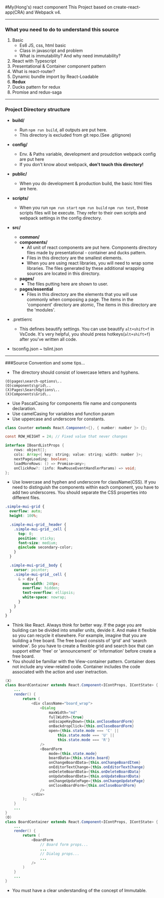 #My(Hong's) react component
This Project based on create-react-app(CRA) and Webpack v4.

---

### What you need to do to understand this source

1. Basic
   - Es6 JS, css, html basic
   - Class in javascript and problem
   - What is immutability? And why need immutability?
2. React with Typescript
3. Presentational & Container component pattern
4. What is react-router?
5. Dynamic bundle import by React-Loadable
6. **Redux**
7. Ducks pattern for redux
8. Promise and redux-saga

---

### Project Directory structure

- **build/**
  - Run `npm run build`, all outputs are put here.
  - This directory is excluded from git repo.(See .gitignore)
- **config/**
  - Env. & Paths variable, development and proudction webpack config are put here
  - If you don't know about webpack, **don't touch this directory!**
- **public/**
  - When you do development & production build, the basic html files are here.
- **scripts/**
  - When you run `npm run start` `npm run build` `npm run test`, those scripts files will be execute. They refer to their own scripts and webpack settings in the config directory.
- **src/**

  - **common/**
  - **components/**
    - All unit of react components are put here. Components directory files made by presentational - container and ducks pattern.
    - Files in this directory are the smallest elements.
    - When you are using react libraries, you will need to wrap some libraries. The files generated by these additional wrapping sources are located in this directory.
  - **pages/**
    - The files putting here are shown to user.
  - **pages/essential**
    - Files in this directory are the elements that you will use commonly when composing a page. The items in the 'component' directory are atomic, The items in this directory are the 'modules'.

- .prettierrc
  - This defines beautify settings. You can use beautify `alt+shift+f` in VsCode. It's very helpful, you should press hotkeys(`alt+shift+f`) after you've written all code.
- tsconfig.json ~ tslint.json

---

###Source Convention and some tips...

- The directory should consist of lowercase letters and hyphens.

```
(O)pages\search-options\..
(O)components\grid\..
(X)Pages\SearchOptions\..
(X)Components\Grid\..
```

- Use PascalCasing for components file name and components declaration.
- Use camelCasing for variables and function param
- Use uppercase and underscore for constants.

```java
class Counter extends React.Component<{}, { number: number }> {};

const ROW_HEIGHT = 24; // Fixed value that never changes

interface IBoardListProps {
    rows: object[];
    cols: Array<{ key: string; value: string; width: number }>;
    nextPageLoading: boolean;
    loadMoreRows: () => Promise<any>;
    onClickRow?: (info: RowMouseEventHandlerParams) => void;
};
```

- Use lowercase and hyphen and underscore for className(CSS). If you need to distinguish the components within each component, you have to add two underscores. You should separate the CSS properties into different files.

```css
.simple-mui-grid {
  overflow: auto;
  height: 100%;

  .simple-mui-grid__header {
    .simple-mui-grid__cell {
      top: 0;
      position: sticky;
      font-size: medium;
      @include secondary-color;
    }
  }

  .simple-mui-grid__body {
    cursor: pointer;
    .simple-mui-grid__cell {
      & > div {
        max-width: 240px;
        overflow: hidden;
        text-overflow: ellipsis;
        white-space: nowrap;
      }
    }
  }
}
```

- Think like React. Always think for better way. If the page you are building can be divided into smaller units, devide it. And make it flexible so you can recycle it elsewhere. For example, imagine that you are building a free board. The free board consists of 'grid' and 'search window'. So you have to create a flexible grid and search box that can support either 'free' or 'announcement' or 'information' before create a free board.
- You should be familiar with the View-container pattern. Container does not include any view-related code. Container includes the code associated with the action and user inetraction.

```java
(X)
class BoardContainer extends React.Component<IContProps, IContState> {
    ...
    render() {
        return (
            <div className="board_wrap">
                <Dialog
                    maxWidth="md"
                    fullWidth={true}
                    onEscapeKeyDown={this.onCloseBoardForm}
                    onBackdropClick={this.onCloseBoardForm}
                    open={this.state.mode === 'C' ||
                        this.state.mode === 'U' ||
                        this.state.mode === 'R'}
                />
                <BoardForm
                    mode={this.state.mode}
                    boardData={this.state.board}
                    onChangeBoardData={this.onChangeBoardItem}
                    onEditorTextChange={this.onEditorTextChange}
                    onDeleteBoardData={this.onDeleteBoardData}
                    onUpdateBoardData={this.onUpdateBoardData}
                    onChangeUpdatePage={this.onChangeUpdatePage}
                    onCloseBoardForm={this.onCloseBoardForm}
                />
            </div>
        );
    }
    ...
}
(O)
class BoardContainer extends React.Component<IContProps, IContState> {
    ...
    render() {
        return (
            <BoardForm
                // Board form props...
                ...
                // Dialog props...
                ...
            />
        )
    }
    ...
}
```

- You must have a clear understanding of the concept of Immutable.
